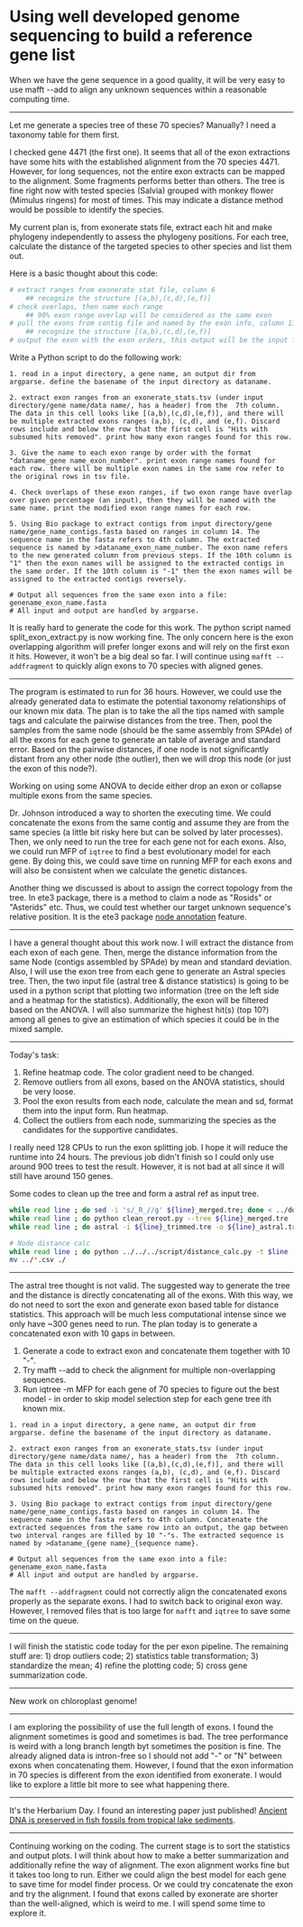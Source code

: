 # Using well developed genome sequencing to build a reference gene list
When we have the gene sequence in a good quality, it will be very easy to use mafft --add to align any unknown sequences within a reasonable computing time.

---

Let me generate a species tree of these 70 species? Manually? I need a taxonomy table for them first. 

I checked gene 4471 (the first one). It seems that all of the exon extractions have some hits with the established alignment from the 70 species 4471. However, for long sequences, not the entire exon extracts can be mapped to the alignment. Some fragments performs better than others. The tree is fine right now with tested species (Salvia) grouped with monkey flower (Mimulus ringens) for most of times. This may indicate a distance method would be possible to identify the species.

My current plan is, from exonerate stats file, extract each hit and make phylogeny independently to assess the phylogeny positions. For each tree, calculate the distance of the targeted species to other species and list them out.

Here is a basic thought about this code:
```python
# extract ranges from exonerate stat file, column 6
    ## recognize the structure [(a,b),(c,d),(e,f)]
# check overlaps, then name each range
    ## 90% exon range overlap will be considered as the same exon
# pull the exons from contig file and named by the exon info, column 13
    ## recognize the structure [(a,b),(c,d),(e,f)]
# output the exon with the exon orders, this output will be the input file for mafft --add
```

Write a Python script to do the following work:
```
1. read in a input directory, a gene name, an output dir from argparse. define the basename of the input directory as dataname.

2. extract exon ranges from an exonerate_stats.tsv (under input directory/gene name/data name/, has a header) from the  7th column. The data in this cell looks like [(a,b),(c,d),(e,f)], and there will be multiple extracted exons ranges (a,b), (c,d), and (e,f). Discard rows include and below the row that the first cell is "Hits with subsumed hits removed". print how many exon ranges found for this row.

3. Give the name to each exon range by order with the format "dataname_gene name_exon_number". print exon range names found for each row. there will be multiple exon names in the same row refer to the original rows in tsv file.

4. Check overlaps of these exon ranges, if two exon range have overlap over given percentage (an input), then they will be named with the same name. print the modified exon range names for each row.

5. Using Bio package to extract contigs from input directory/gene name/gene_name_contigs.fasta based on ranges in column 14. The sequence name in the fasta refers to 4th column. The extracted sequence is named by >dataname_exon_name_number. The exon name refers to the new generated column from previous steps. If the 10th column is "1" then the exon names will be assigned to the extracted contigs in the same order. If the 10th column is "-1" then the exon names will be assigned to the extracted contigs reversely.

# Output all sequences from the same exon into a file: genename_exon_name.fasta
# All input and output are handled by argparse.
```

It is really hard to generate the code for this work. The python script named split_exon_extract.py is now working fine. The only concern here is the exon overlapping algorithm will prefer longer exons and will rely on the first exon it hits. However, it won't be a big deal so far. I will continue using `mafft --addfragment` to quickly align exons to 70 species with aligned genes.

---

The program is estimated to run for 36 hours. However, we could use the already generated data to estimate the potential taxonomy relationships of our known mix data. The plan is to take the all the tips named with sample tags and calculate the pairwise distances from the tree. Then, pool the samples from the same node (should be the same assembly from SPAde) of all the exons for each gene to generate an table of average and standard error. Based on the pairwise distances, if one node is not significantly distant from any other node (the outlier), then we will drop this node (or just the exon of this node?).

Working on using some ANOVA to decide either drop an exon or collapse multiple exons from the same species.

Dr. Johnson introduced a way to shorten the executing time. We could concatenate the exons from the same contig and assume they are from the same species (a little bit risky here but can be solved by later processes). Then, we only need to run the tree for each gene not for each exons. Also, we could run MFP of `iqtree` to find a best evolutionary model for each gene. By doing this, we could save time on running MFP for each exons and will also be consistent when we calculate the genetic distances.

Another thing we discussed is about to assign the correct topology from the tree. In ete3 package, there is a method to claim a node as "Rosids" or "Asterids" etc. Thus, we could test whether our target unknown sequence's relative position. It is the ete3 package [node annotation](http://etetoolkit.org/docs/latest/tutorial/tutorial_trees.html#node-annotation) feature.

---

I have a general thought about this work now. I will extract the distance from each exon of each gene. Then, merge the distance information from the same Node (contigs assembled by SPAde) by mean and standard deviation. Also, I will use the exon tree from each gene to generate an Astral species tree. Then, the two input file (astral tree & distance statistics) is going to be used in a python script that plotting two information (tree on the left side and a heatmap for the statistics). Additionally, the exon will be filtered based on the ANOVA. I will also summarize the highest hit(s) (top 10?) among all genes to give an estimation of which species it could be in the mixed sample.

---

Today's task:
1. Refine heatmap code. The color gradient need to be changed. 
2. Remove outliers from all exons, based on the ANOVA statistics, should be very loose.
3. Pool the exon results from each node, calculate the mean and sd, format them into the input form. Run heatmap.
4. Collect the outliers from each node, summarizing the species as the candidates for the supportive candidates.

I really need 128 CPUs to run the exon splitting job. I hope it will reduce the runtime into 24 hours. The previous job didn't finish so I could only use around 900 trees to test the result. However, it is not bad at all since it will still have around 150 genes.

Some codes to clean up the tree and form a astral ref as input tree.
```bash
while read line ; do sed -i 's/_R_//g' ${line}_merged.tre; done < ../done_list.txt
while read line ; do python clean_reroot.py --tree ${line}_merged.tre --start_str knownmix --output ${line}_trimmed.tre ; done < ../done_list.txt
while read line ; do astral -i ${line}_trimmed.tre -o ${line}_astral.tre ; done < ../done_list.txt

# Node distance calc
while read line ; do python ../../../script/distance_calc.py -t $line -n NODE -o $line.csv ; done < tree_list.txt
mv ../*.csv ./
```

---

The astral tree thought is not valid. The suggested way to generate the tree and the distance is directly concatenating all of the exons. With this way, we do not need to sort the exon and generate exon based table for distance statistics. This approach will be much less computational intense since we only have ~300 genes need to run. The plan today is to generate a concatenated exon with 10 gaps in between. 

1. Generate a code to extract exon and concatenate them together with 10 "-".
2. Try mafft --add to check the alignment for multiple non-overlapping sequences.
3. Run iqtree -m MFP for each gene of 70 species to figure out the best model - in order to skip model selection step for each gene tree ith known mix.

```
1. read in a input directory, a gene name, an output dir from argparse. define the basename of the input directory as dataname.

2. extract exon ranges from an exonerate_stats.tsv (under input directory/gene name/data name/, has a header) from the  7th column. The data in this cell looks like [(a,b),(c,d),(e,f)], and there will be multiple extracted exons ranges (a,b), (c,d), and (e,f). Discard rows include and below the row that the first cell is "Hits with subsumed hits removed". print how many exon ranges found for this row.

3. Using Bio package to extract contigs from input directory/gene name/gene_name_contigs.fasta based on ranges in column 14. The sequence name in the fasta refers to 4th column. Concatenate the extracted sequences from the same row into an output, the gap between two interval ranges are filled by 10 "-"s. The extracted sequence is named by >dataname_{gene name}_{sequence name}. 

# Output all sequences from the same exon into a file: genename_exon_name.fasta
# All input and output are handled by argparse.
```

The `mafft --addfragment` could not correctly align the concatenated exons properly as the separate exons. I had to switch back to original exon way. However, I removed files that is too large for `mafft` and `iqtree` to save some time on the queue.

---

I will finish the statistic code today for the per exon pipeline. The remaining stuff are: 1) drop outliers code; 2) statistics table transformation; 3) standardize the mean; 4) refine the plotting code; 5) cross gene summarization code.

---

New work on chloroplast genome!

---

I am exploring the possibility of use the full length of exons. I found the alignment sometimes is good and sometimes is bad. The tree performance is weird with a long branch length byt sometimes the position is fine. The already aligned data is intron-free so I should not add "-" or "N" between exons when concatenating them. However, I found that the exon information in 70 species is different from the exon identified from exonerate. I would like to explore a little bit more to see what happening there.

---

It's the Herbarium Day. I found an interesting paper just published! [Ancient DNA is preserved in fish fossils from tropical lake sediments](https://doi.org/10.1111/mec.17159).

---

Continuing working on the coding. The current stage is to sort the statistics and output plots. I will think about how to make a better summarization and additionally refine the way of alignment. The exon alignment works fine but it takes too long to run. Either we could align the best model for each gene to save time for model finder process. Or we could try concatenate the exon and try the alignment. I found that exons called by exonerate are shorter than the well-aligned, which is weird to me. I will spend some time to explore it.

